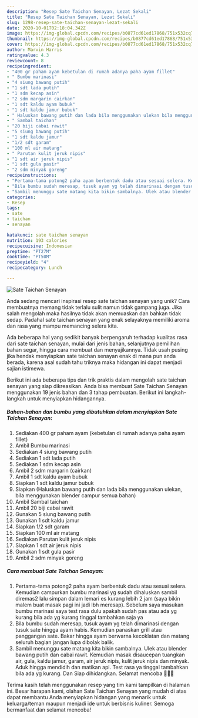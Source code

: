 ```yaml
---
description: "Resep Sate Taichan Senayan, Lezat Sekali"
title: "Resep Sate Taichan Senayan, Lezat Sekali"
slug: 1298-resep-sate-taichan-senayan-lezat-sekali
date: 2020-10-01T02:18:04.342Z
image: https://img-global.cpcdn.com/recipes/b0877cd61ed17868/751x532cq70/sate-taichan-senayan-foto-resep-utama.jpg
thumbnail: https://img-global.cpcdn.com/recipes/b0877cd61ed17868/751x532cq70/sate-taichan-senayan-foto-resep-utama.jpg
cover: https://img-global.cpcdn.com/recipes/b0877cd61ed17868/751x532cq70/sate-taichan-senayan-foto-resep-utama.jpg
author: Marvin Harris
ratingvalue: 4.3
reviewcount: 8
recipeingredient:
- "400 gr paham ayam kebetulan di rumah adanya paha ayam fillet"
- " Bumbu marinasi"
- "4 siung bawang putih"
- "1 sdt lada putih"
- "1 sdm kecap asin"
- "2 sdm margarin cairkan"
- "1 sdt kaldu ayam bubuk"
- "1 sdt kaldu jamur bubuk"
- " Haluskan bawang putih dan lada bila menggunakan ulekan bila menggunakan blender campur semua bahan"
- " Sambal taichan"
- "20 biji cabai rawit"
- "5 siung bawang putih"
- "1 sdt kaldu jamur"
- "1/2 sdt garam"
- "100 ml air matang"
- " Parutan kulit jeruk nipis"
- "1 sdt air jeruk nipis"
- "1 sdt gula pasir"
- "2 sdm minyak goreng"
recipeinstructions:
- "Pertama-tama potong2 paha ayam berbentuk dadu atau sesuai selera. Kemudian campurkan bumbu marinasi yg sudah dihaluskan sambil diremas2 lalu simpan dalam lemari es kurang lebih 2 jam (saya bikin malem buat masak pagi ini jadi lbh meresap). Sebelum saya masukan bumbu marinasi saya test rasa dulu apakah sudah pas atau ada yg kurang bila ada yg kurang tinggal tambahkan saja ya"
- "Bila bumbu sudah meresap, tusuk ayam yg telah dimarinasi dengan tusuk sate hingga ayam habis. Kemudian panaskan grill atau panggangan sate. Bakar hingga ayam berwarna kecoklatan dan matang seluruh bagian jangan lupa dibolak balik."
- "Sambil menunggu sate matang kita bikin sambalnya. Ulek atau blender bawang putih dan cabai rawit. Kemudian masak disaucepan tuangkan air, gula, kaldu jamur, garam, air jeruk nipis, kulit jeruk nipis dan minyak. Aduk hingga mendidih dan matikan api. Test rasa ya tinggal tambahkan bila ada yg kurang. Dan Siap dihidangkan. Selamat mencoba 🙆🏻‍♀️"
categories:
- Resep
tags:
- sate
- taichan
- senayan

katakunci: sate taichan senayan 
nutrition: 193 calories
recipecuisine: Indonesian
preptime: "PT27M"
cooktime: "PT50M"
recipeyield: "4"
recipecategory: Lunch

---
```



![Sate Taichan Senayan](https://img-global.cpcdn.com/recipes/b0877cd61ed17868/751x532cq70/sate-taichan-senayan-foto-resep-utama.jpg)

Anda sedang mencari inspirasi resep sate taichan senayan yang unik? Cara membuatnya memang tidak terlalu sulit namun tidak gampang juga. Jika salah mengolah maka hasilnya tidak akan memuaskan dan bahkan tidak sedap. Padahal sate taichan senayan yang enak selayaknya memiliki aroma dan rasa yang mampu memancing selera kita.

Ada beberapa hal yang sedikit banyak berpengaruh terhadap kualitas rasa dari sate taichan senayan, mulai dari jenis bahan, selanjutnya pemilihan bahan segar, hingga cara membuat dan menyajikannya. Tidak usah pusing jika hendak menyiapkan sate taichan senayan enak di mana pun anda berada, karena asal sudah tahu triknya maka hidangan ini dapat menjadi sajian istimewa.




Berikut ini ada beberapa tips dan trik praktis dalam mengolah sate taichan senayan yang siap dikreasikan. Anda bisa membuat Sate Taichan Senayan menggunakan 19 jenis bahan dan 3 tahap pembuatan. Berikut ini langkah-langkah untuk menyiapkan hidangannya.

<!--inarticleads1-->

##### Bahan-bahan dan bumbu yang dibutuhkan dalam menyiapkan Sate Taichan Senayan:

1. Sediakan 400 gr paham ayam (kebetulan di rumah adanya paha ayam fillet)
1. Ambil  Bumbu marinasi
1. Sediakan 4 siung bawang putih
1. Sediakan 1 sdt lada putih
1. Sediakan 1 sdm kecap asin
1. Ambil 2 sdm margarin (cairkan)
1. Ambil 1 sdt kaldu ayam bubuk
1. Siapkan 1 sdt kaldu jamur bubuk
1. Siapkan  (Haluskan bawang putih dan lada bila menggunakan ulekan, bila menggunakan blender campur semua bahan)
1. Ambil  Sambal taichan
1. Ambil 20 biji cabai rawit
1. Gunakan 5 siung bawang putih
1. Gunakan 1 sdt kaldu jamur
1. Siapkan 1/2 sdt garam
1. Siapkan 100 ml air matang
1. Sediakan  Parutan kulit jeruk nipis
1. Siapkan 1 sdt air jeruk nipis
1. Gunakan 1 sdt gula pasir
1. Ambil 2 sdm minyak goreng




<!--inarticleads2-->

##### Cara membuat Sate Taichan Senayan:

1. Pertama-tama potong2 paha ayam berbentuk dadu atau sesuai selera. Kemudian campurkan bumbu marinasi yg sudah dihaluskan sambil diremas2 lalu simpan dalam lemari es kurang lebih 2 jam (saya bikin malem buat masak pagi ini jadi lbh meresap). Sebelum saya masukan bumbu marinasi saya test rasa dulu apakah sudah pas atau ada yg kurang bila ada yg kurang tinggal tambahkan saja ya
1. Bila bumbu sudah meresap, tusuk ayam yg telah dimarinasi dengan tusuk sate hingga ayam habis. Kemudian panaskan grill atau panggangan sate. Bakar hingga ayam berwarna kecoklatan dan matang seluruh bagian jangan lupa dibolak balik.
1. Sambil menunggu sate matang kita bikin sambalnya. Ulek atau blender bawang putih dan cabai rawit. Kemudian masak disaucepan tuangkan air, gula, kaldu jamur, garam, air jeruk nipis, kulit jeruk nipis dan minyak. Aduk hingga mendidih dan matikan api. Test rasa ya tinggal tambahkan bila ada yg kurang. Dan Siap dihidangkan. Selamat mencoba 🙆🏻‍♀️




Terima kasih telah menggunakan resep yang tim kami tampilkan di halaman ini. Besar harapan kami, olahan Sate Taichan Senayan yang mudah di atas dapat membantu Anda menyiapkan hidangan yang menarik untuk keluarga/teman maupun menjadi ide untuk berbisnis kuliner. Semoga bermanfaat dan selamat mencoba!

